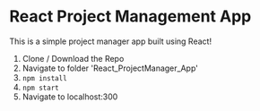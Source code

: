 <h1>React Project Management App</h1>
<p>This is a simple project manager app built using React!</p>

1. Clone / Download the Repo
2. Navigate to folder 'React_ProjectManager_App'
3. ```npm install```
4. ```npm start```
4. Navigate to localhost:300
